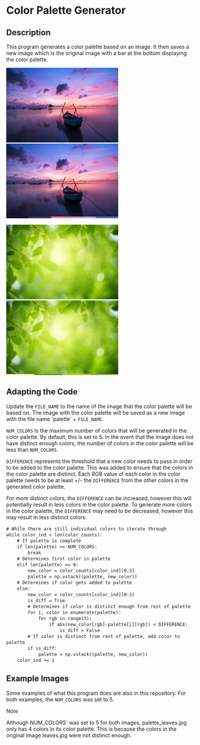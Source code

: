 # Color Palette Generator
## Description
This program generates a color palette based on an image.
It then saves a new image which is the original image with a bar at the bottom displaying the color palette.

<p align="center">
    <div class="row">
        <img src="/example.png" width="300" height="200"/>
        <img src="/palette_example.png" width="300" height="200"/>
    </div>
</p>
<p align="center">
    <div class="row">
        <img src="/leaves.jpg" width="300" height="200"/>
        <img src="/palette_leaves.jpg" width="300" height="200"/>
    </div>
</p>

## Adapting the Code
Update the `FILE_NAME` to the name of the image that the color palette will be based on. 
The image with the color palette will be saved as a new image with the file name 'palette' + `FILE_NAME`.

`NUM_COLORS` is the maximum number of colors that will be generated in the color palette. By default, this is set to 5. 
In the event that the image does not have distinct enough colors, the number of colors in the color palette will be less than `NUM_COLORS`.

`DIFFERENCE` represents the threshold that a new color needs to pass in order to be added to the color palette.
This was added to ensure that the colors in the color palette are distinct.
Each RGB value of each color in the color palette needs to be at least +/- the `DIFFERENCE` from the other colors in the generated color palette.

For more distinct colors, the `DIFFERENCE` can be increased, however this will potentially result in less colors in the color palette.
To generate more colors in the color palette, the `DIFFERENCE` may need to be decreased, however this may result in less distinct colors.

```
# While there are still individual colors to iterate through
while color_ind < len(color_counts):
    # If palette is complete
    if len(palette) >= NUM_COLORS:
        break
    # Determines first color in palette
    elif len(palette) == 0:
        new_color = color_counts[color_ind][0:3]
        palette = np.vstack((palette, new_color))
    # Determines if color gets added to palette
    else:
        new_color = color_counts[color_ind][0:3]
        is_diff = True
        # Determines if color is distinct enough from rest of palette
        for i, color in enumerate(palette):
            for rgb in range(3):
                if abs(new_color[rgb]-palette[i][rgb]) < DIFFERENCE:
                    is_diff = False
        # If color is distinct from rest of palette, add color to palette
        if is_diff:
            palette = np.vstack((palette, new_color))
    color_ind += 1
```

## Example Images
Some examples of what this program does are also in this repository.
For both examples, the `NUM_COLORS` was set to 5.
> [!NOTE]
> Although NUM_COLORS` was set to 5 for both images, palette_leaves.jpg only has 4 colors in its color palette.
> This is because the colors in the original image leaves.jpg were not distinct enough.

